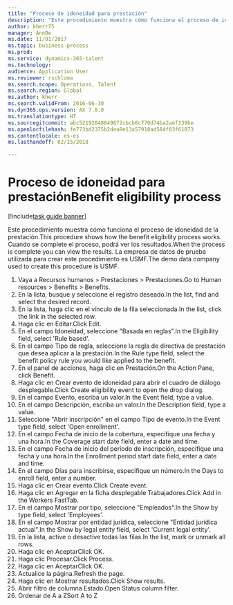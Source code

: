 ```yaml
--- 
title: "Proceso de idoneidad para prestación"
description: "Este procedimiento muestra cómo funciona el proceso de idoneidad de la prestación."
author: kherr75
manager: AnnBe
ms.date: 11/01/2017
ms.topic: business-process
ms.prod: 
ms.service: dynamics-365-talent
ms.technology: 
audience: Application User
ms.reviewer: rschloma
ms.search.scope: Operations, Talent
ms.search.region: Global
ms.author: kherr
ms.search.validFrom: 2016-06-30
ms.dyn365.ops.version: AX 7.0.0
ms.translationtype: HT
ms.sourcegitcommit: abc52192848649672cbcb8c770d74ba2aef139be
ms.openlocfilehash: fe773bd2375b2dea8e13a57918ad584f83f61073
ms.contentlocale: es-es
ms.lasthandoff: 02/15/2018

---
```

# <a name="benefit-eligibility-process"></a><span data-ttu-id="6bea1-103">Proceso de idoneidad para prestación</span><span class="sxs-lookup"><span data-stu-id="6bea1-103">Benefit eligibility process</span></span>

[!include[task guide banner](../../includes/task-guide-banner.md)]

<span data-ttu-id="6bea1-104">Este procedimiento muestra cómo funciona el proceso de idoneidad de la prestación.</span><span class="sxs-lookup"><span data-stu-id="6bea1-104">This procedure shows how the benefit eligibility process works.</span></span> <span data-ttu-id="6bea1-105">Cuando se complete el proceso, podrá ver los resultados.</span><span class="sxs-lookup"><span data-stu-id="6bea1-105">When the process is complete you can view the results.</span></span> <span data-ttu-id="6bea1-106">La empresa de datos de prueba utilizada para crear este procedimiento es USMF.</span><span class="sxs-lookup"><span data-stu-id="6bea1-106">The demo data company used to create this procedure is USMF.</span></span>

1. <span data-ttu-id="6bea1-107">Vaya a Recursos humanos > Prestaciones > Prestaciones.</span><span class="sxs-lookup"><span data-stu-id="6bea1-107">Go to Human resources > Benefits > Benefits.</span></span>
2. <span data-ttu-id="6bea1-108">En la lista, busque y seleccione el registro deseado.</span><span class="sxs-lookup"><span data-stu-id="6bea1-108">In the list, find and select the desired record.</span></span>
3. <span data-ttu-id="6bea1-109">En la lista, haga clic en el vínculo de la fila seleccionada.</span><span class="sxs-lookup"><span data-stu-id="6bea1-109">In the list, click the link in the selected row.</span></span>
4. <span data-ttu-id="6bea1-110">Haga clic en Editar.</span><span class="sxs-lookup"><span data-stu-id="6bea1-110">Click Edit.</span></span>
5. <span data-ttu-id="6bea1-111">En el campo Idoneidad, seleccione "Basada en reglas".</span><span class="sxs-lookup"><span data-stu-id="6bea1-111">In the Eligibility field, select 'Rule based'.</span></span>
6. <span data-ttu-id="6bea1-112">En el campo Tipo de regla, seleccione la regla de directiva de prestación que desea aplicar a la prestación.</span><span class="sxs-lookup"><span data-stu-id="6bea1-112">In the Rule type field, select the benefit policy rule you would like applied to the benefit.</span></span>
7. <span data-ttu-id="6bea1-113">En el panel de acciones, haga clic en Prestación.</span><span class="sxs-lookup"><span data-stu-id="6bea1-113">On the Action Pane, click Benefit.</span></span>
8. <span data-ttu-id="6bea1-114">Haga clic en Crear evento de idoneidad para abrir el cuadro de diálogo desplegable.</span><span class="sxs-lookup"><span data-stu-id="6bea1-114">Click Create eligibility event to open the drop dialog.</span></span>
9. <span data-ttu-id="6bea1-115">En el campo Evento, escriba un valor.</span><span class="sxs-lookup"><span data-stu-id="6bea1-115">In the Event field, type a value.</span></span>
10. <span data-ttu-id="6bea1-116">En el campo Descripción, escriba un valor.</span><span class="sxs-lookup"><span data-stu-id="6bea1-116">In the Description field, type a value.</span></span>
11. <span data-ttu-id="6bea1-117">Seleccione "Abrir inscripción" en el campo Tipo de evento.</span><span class="sxs-lookup"><span data-stu-id="6bea1-117">In the Event type field, select 'Open enrollment'.</span></span>
12. <span data-ttu-id="6bea1-118">En el campo Fecha de inicio de la cobertura, especifique una fecha y una hora.</span><span class="sxs-lookup"><span data-stu-id="6bea1-118">In the Coverage start date field, enter a date and time.</span></span>
13. <span data-ttu-id="6bea1-119">En el campo Fecha de inicio del período de inscripción, especifique una fecha y una hora.</span><span class="sxs-lookup"><span data-stu-id="6bea1-119">In the Enrollment period start date field, enter a date and time.</span></span>
14. <span data-ttu-id="6bea1-120">En el campo Días para inscribirse, especifique un número.</span><span class="sxs-lookup"><span data-stu-id="6bea1-120">In the Days to enroll field, enter a number.</span></span>
15. <span data-ttu-id="6bea1-121">Haga clic en Crear evento.</span><span class="sxs-lookup"><span data-stu-id="6bea1-121">Click Create event.</span></span>
16. <span data-ttu-id="6bea1-122">Haga clic en Agregar en la ficha desplegable Trabajadores.</span><span class="sxs-lookup"><span data-stu-id="6bea1-122">Click Add in the Workers FastTab.</span></span>
17. <span data-ttu-id="6bea1-123">En el campo Mostrar por tipo, seleccione "Empleados".</span><span class="sxs-lookup"><span data-stu-id="6bea1-123">In the Show by type field, select 'Employees'.</span></span>
18. <span data-ttu-id="6bea1-124">En el campo Mostrar por entidad jurídica, seleccione "Entidad jurídica actual".</span><span class="sxs-lookup"><span data-stu-id="6bea1-124">In the Show by legal entity field, select 'Current legal entity'.</span></span>
19. <span data-ttu-id="6bea1-125">En la lista, active o desactive todas las filas.</span><span class="sxs-lookup"><span data-stu-id="6bea1-125">In the list, mark or unmark all rows.</span></span>
20. <span data-ttu-id="6bea1-126">Haga clic en Aceptar</span><span class="sxs-lookup"><span data-stu-id="6bea1-126">Click OK.</span></span>
21. <span data-ttu-id="6bea1-127">Haga clic Procesar.</span><span class="sxs-lookup"><span data-stu-id="6bea1-127">Click Process.</span></span>
22. <span data-ttu-id="6bea1-128">Haga clic en Aceptar</span><span class="sxs-lookup"><span data-stu-id="6bea1-128">Click OK.</span></span>
23. <span data-ttu-id="6bea1-129">Actualice la página.</span><span class="sxs-lookup"><span data-stu-id="6bea1-129">Refresh the page.</span></span>
24. <span data-ttu-id="6bea1-130">Haga clic en Mostrar resultados.</span><span class="sxs-lookup"><span data-stu-id="6bea1-130">Click Show results.</span></span>
25. <span data-ttu-id="6bea1-131">Abrir filtro de columna Estado.</span><span class="sxs-lookup"><span data-stu-id="6bea1-131">Open Status column filter.</span></span>
26. <span data-ttu-id="6bea1-132">Ordenar de A a Z</span><span class="sxs-lookup"><span data-stu-id="6bea1-132">Sort A to Z</span></span>


